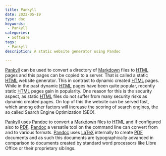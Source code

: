 ```yaml
---
title: Pankyll
date: 2022-05-19
type: doc
keywords:
 - Pankyll
categories:
 - Software
tags:
 - Pankyll
description: A static website generator using Pandoc

---
```


[Pankyll] can be used to convert a directory of [Markdown] files to [HTML]
pages and this pages can be copied to a server. That is called a static [HTML]
website generator. This in contrast to dynamic created [HTML] pages. While in
the past dynamic [HTML] pages have been quite popular, recently static [HTML]
pages gain in popularity. One reason for this is the security aspect, as static
[HTML] files do not suffer from many security risks as dynamic created pages.
On top of this the website can be served fast, which among other factors will
increase the scoring of search engines, the so called Search Engine
Optimization (SEO).

[Pankyll] uses [Pandoc] to convert a [Markdown] files to [HTML] and if
configured also to [PDF]. [Pandoc] a versatile tool on the command line can
convert from and to various formats. [Pandoc] uses [LaTeX] internally to create
[PDF] documents and as such this documents are typographically advanced in
comparison to documents created by standard word processors like Libre Office
or their proprietary siblings.

[HTML]: https://en.wikipedia.org/wiki/HTML
[LaTeX]: https://www.latex-project.org/
[Markdown]: https://en.wikipedia.org/wiki/Markdown
[Pandoc]: https://pandoc.org/
[Pankyll]: https://www.pankyll.org/
[PDF]: https://en.wikipedia.org/wiki/PDF

